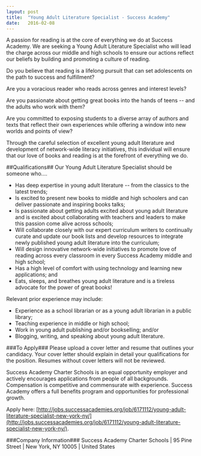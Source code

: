 ```yaml
---
layout: post
title:  "Young Adult Literature Specialist - Success Academy"
date:   2016-02-08
---
```


A passion for reading is at the core of everything we do at Success Academy. We are seeking a Young Adult Literature Specialist who will lead the charge across our middle and high schools to ensure our actions reflect our beliefs by building and promoting a culture of reading. 

Do you believe that reading is a lifelong pursuit that can set adolescents on the path to success and fulfillment?

Are you a voracious reader who reads across genres and interest levels? 

Are you passionate about getting great books into the hands of teens -- and the adults who work with them?

Are you committed to exposing students to a diverse array of authors and texts that reflect their own experiences while offering a window into new worlds and points of view?  

Through the careful selection of excellent young adult literature and development of network-wide literacy initiatives, this individual will ensure that our love of books and reading is at the forefront of everything we do.

##Qualifications##
Our Young Adult Literature Specialist should be someone who....
* Has deep expertise in young adult literature  -- from the classics to the latest trends;
* Is excited to present new books to middle and high schoolers and can deliver passionate and inspiring books talks;
* Is passionate about getting adults excited about young adult literature and is excited about collaborating with teachers and leaders to make this passion come alive across schools;
* Will collaborate closely with our expert curriculum writers to continually curate and update our book lists and develop resources to integrate newly published young adult literature into the curriculum;
* Will design innovative network-wide initiatives to promote love of reading across every classroom in every Success Academy middle and high school;
* Has a high level of comfort with using technology and learning new applications; and
* Eats, sleeps, and breathes young adult literature and is a tireless advocate for the power of great books!

Relevant prior experience may include:
* Experience as a school librarian or as a young adult librarian in a public library;
* Teaching experience in middle or high school;
* Work in young adult publishing and/or bookselling; and/or
* Blogging, writing, and speaking about young adult literature.

###To Apply###
Please upload a cover letter and resume that outlines your candidacy. Your cover letter should explain in detail your qualifications for the position. Resumes without cover letters will not be reviewed.

Success Academy Charter Schools is an equal opportunity employer and actively encourages applications from people of all backgrounds. Compensation is competitive and commensurate with experience. Success Academy offers a full benefits program and opportunities for professional growth.

Apply here: [http://jobs.successacademies.org/job/6171112/young-adult-literature-specialist-new-york-ny/](http://jobs.successacademies.org/job/6171112/young-adult-literature-specialist-new-york-ny/).

###Company Information###
Success Academy Charter Schools | 95 Pine Street | New York, NY 10005 | United States
